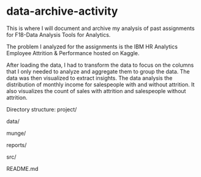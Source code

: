 # data-archive-activity
This is where I will document and archive my analysis of past assignments for F18-Data Analysis Tools for Analytics.

The problem I analyzed for the assignments is the IBM HR Analytics Employee Attrition & Performance hosted on Kaggle.

After loading the data, I had to transform the data to focus on the columns that I only needed to analyze and aggregate them to group the data. The data was then visualized to extract insights. The data analysis the distribution of monthly income for salespeople with and without attrition. It also visualizes the count of sales with attrition and salespeople without attrition.

Directory structure:
project/

  data/
	
  munge/
	
  reports/
	
  src/
	
  README.md

